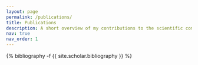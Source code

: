 ```yaml
---
layout: page
permalink: /publications/
title: Publications
description: A short overview of my contributions to the scientific community.
nav: true
nav_order: 1
---
```

<!-- _pages/publications.md -->
<div class="publications">

{% bibliography -f {{ site.scholar.bibliography }} %}

</div>
